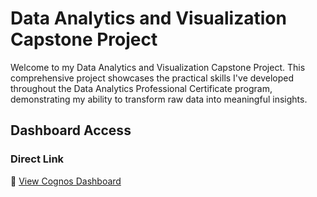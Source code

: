 # Data Analytics and Visualization Capstone Project

Welcome to my Data Analytics and Visualization Capstone Project. This comprehensive project showcases the practical skills I've developed throughout the Data Analytics Professional Certificate program, demonstrating my ability to transform raw data into meaningful insights.

## Dashboard Access
### Direct Link
🔗 [View Cognos Dashboard](https://eu2.ca.analytics.ibm.com/bi/?perspective=dashboard&pathRef=.public_folders%2FAli%2FFinal_project&action=view&mode=dashboard&subView=model00000195617260c5_00000000)

